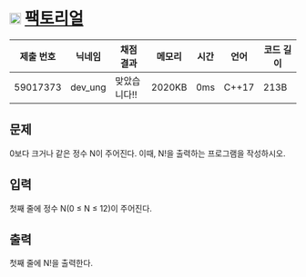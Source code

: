 # <img width="20px"  src="https://d2gd6pc034wcta.cloudfront.net/tier/1.svg" class="solvedac-tier"> [팩토리얼](https://www.acmicpc.net/problem/10872) 

| 제출 번호 | 닉네임 | 채점 결과 | 메모리 | 시간 | 언어 | 코드 길이 |
|---|---|---|---|---|---|---|
|59017373|dev_ung|맞았습니다!! |2020KB|0ms|C++17|213B|

## 문제
<p>0보다 크거나 같은 정수 N이 주어진다. 이때, N!을 출력하는 프로그램을 작성하시오.</p>

## 입력
<p>첫째 줄에 정수 N(0 ≤ N ≤ 12)이 주어진다.</p>

## 출력
<p>첫째 줄에 N!을 출력한다.</p>

